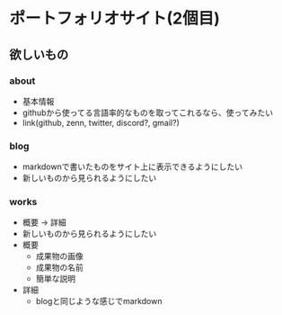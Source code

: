 # ポートフォリオサイト(2個目)

## 欲しいもの

### about
- 基本情報
- githubから使ってる言語率的なものを取ってこれるなら、使ってみたい
- link(github, zenn, twitter, discord?, gmail?)

### blog
- markdownで書いたものをサイト上に表示できるようにしたい
- 新しいものから見られるようにしたい

### works
- 概要 -> 詳細
- 新しいものから見られるようにしたい
- 概要
    - 成果物の画像
    - 成果物の名前
    - 簡単な説明
- 詳細
    - blogと同じような感じでmarkdown